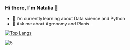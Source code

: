 ### Hi there, I´m Natalia 👋



- 🌱 I’m currently learning about Data science and Python
- 💬 Ask me about Agronomy and Plants...


[![Top Langs](https://github-readme-stats.vercel.app/api/top-langs/?username=nafioren&layout=compact)](https://github.com/nafioren/github-readme-stats)

![5](https://user-images.githubusercontent.com/55170175/114474409-87dd6800-9bcc-11eb-9ca0-538bd30ae29b.png)

